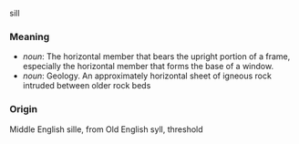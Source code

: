 sill
### Meaning
+ _noun_: The horizontal member that bears the upright portion of a frame, especially the horizontal member that forms the base of a window.
+ _noun_: Geology. An approximately horizontal sheet of igneous rock intruded between older rock beds

### Origin

Middle English sille, from Old English syll, threshold
